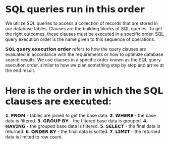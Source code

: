 # 𝗦𝗤𝗟 𝗾𝘂𝗲𝗿𝗶𝗲𝘀 𝗿𝘂𝗻 𝗶𝗻 𝘁𝗵𝗶𝘀 𝗼𝗿𝗱𝗲𝗿

We utilize SQL queries to access a collection of records that are stored in our database tables. Clauses are the building blocks of SQL queries. To get the right outcomes, these clauses must be executed in a specific order. SQL query execution order is the name given to this sequence of operations.

𝗦𝗤𝗟 𝗾𝘂𝗲𝗿𝘆 𝗲𝘅𝗲𝗰𝘂𝘁𝗶𝗼𝗻 𝗼𝗿𝗱𝗲𝗿 refers to how the query clauses are evaluated in accordance with the requirements or how to optimize database search results. We use clauses in a specific order known as the SQL query execution order, similar to how we plan something step by step and arrive at the end result.

# Here is the 𝗼𝗿𝗱𝗲𝗿 𝗶𝗻 𝘄𝗵𝗶𝗰𝗵 𝘁𝗵𝗲 𝗦𝗤𝗟 𝗰𝗹𝗮𝘂𝘀𝗲𝘀 𝗮𝗿𝗲 𝗲𝘅𝗲𝗰𝘂𝘁𝗲𝗱:

𝟭. 𝗙𝗥𝗢𝗠 - tables are joined to get the base data.
𝟮. 𝗪𝗛𝗘𝗥𝗘 - the base data is filtered.
𝟯. 𝗚𝗥𝗢𝗨𝗣 𝗕𝗬 - the filtered base data is grouped.
𝟰. 𝗛𝗔𝗩𝗜𝗡𝗚 - the grouped base data is filtered.
𝟱. 𝗦𝗘𝗟𝗘𝗖𝗧 - the final data is returned.
𝟲. 𝗢𝗥𝗗𝗘𝗥 𝗕𝗬 - the final data is sorted.
𝟳. 𝗟𝗜𝗠𝗜𝗧 - the returned data is limited to row count.
